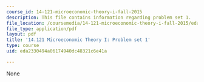 ```yaml
---
course_id: 14-121-microeconomic-theory-i-fall-2015
description: This file contains information regarding problem set 1.
file_location: /coursemedia/14-121-microeconomic-theory-i-fall-2015/eda2330494a06174940dc48321c6e41a_MIT14_121F15_ps1f05.pdf
file_type: application/pdf
layout: pdf
title: '14.121 Microeconomic Theory I: Problem set 1'
type: course
uid: eda2330494a06174940dc48321c6e41a

---
```

None